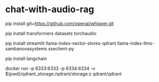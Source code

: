 # chat-with-audio-rag

 pip install git+https://github.com/openai/whisper.git

pip install transformers datasets torchaudio

pip install streamlit  llama-index-vector-stores-qdrant llama-index-llms-sambanovasystems sseclient-py

pip install langchain

docker run -p 6333:6333 -p 6334:6334 -v $(pwd)/qdrant_storage:/qdrant/storage:z qdrant/qdrant